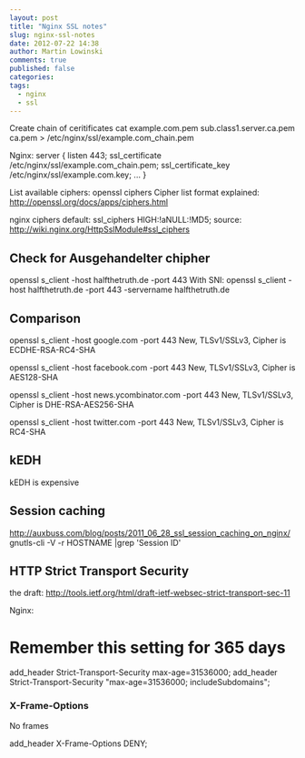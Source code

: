 ```yaml
---
layout: post
title: "Nginx SSL notes"
slug: nginx-ssl-notes
date: 2012-07-22 14:38
author: Martin Lowinski
comments: true
published: false
categories: 
tags: 
  - nginx
  - ssl
---
```


Create chain of ceritificates
cat example.com.pem sub.class1.server.ca.pem ca.pem > /etc/nginx/ssl/example.com_chain.pem

Nginx:
server {
    listen 443;
    ssl_certificate /etc/nginx/ssl/example.com_chain.pem;
    ssl_certificate_key /etc/nginx/ssl/example.com.key;
    ...
}

List available ciphers:
openssl ciphers
Cipher list format explained: http://openssl.org/docs/apps/ciphers.html

nginx ciphers default:
ssl_ciphers   HIGH:!aNULL:!MD5;
source: http://wiki.nginx.org/HttpSslModule#ssl_ciphers

## Check for Ausgehandelter chipher ##
openssl s_client -host halfthetruth.de -port 443
With SNI:
openssl s_client -host halfthetruth.de -port 443 -servername halfthetruth.de

## Comparison ##
openssl s_client -host google.com -port 443 
New, TLSv1/SSLv3, Cipher is ECDHE-RSA-RC4-SHA

openssl s_client -host facebook.com -port 443
New, TLSv1/SSLv3, Cipher is AES128-SHA

openssl s_client -host news.ycombinator.com -port 443
New, TLSv1/SSLv3, Cipher is DHE-RSA-AES256-SHA

openssl s_client -host twitter.com -port 443
New, TLSv1/SSLv3, Cipher is RC4-SHA

## kEDH ##
kEDH is expensive


## Session caching ##

http://auxbuss.com/blog/posts/2011_06_28_ssl_session_caching_on_nginx/
gnutls-cli -V -r HOSTNAME |grep 'Session ID'

## HTTP Strict Transport Security ##

the draft: http://tools.ietf.org/html/draft-ietf-websec-strict-transport-sec-11

Nginx:
# Remember this setting for 365 days
add_header Strict-Transport-Security max-age=31536000;
add_header Strict-Transport-Security "max-age=31536000; includeSubdomains";

### X-Frame-Options ###

No frames

add_header X-Frame-Options DENY;
